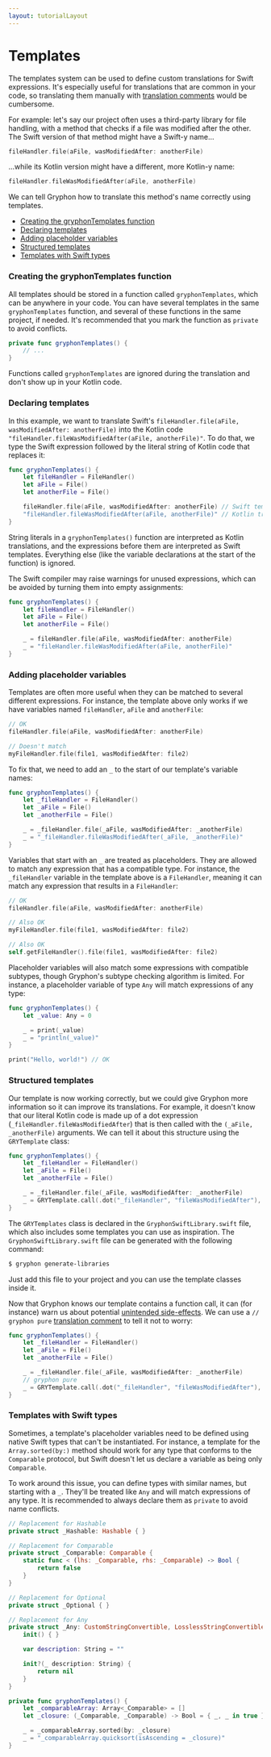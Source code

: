 ```yaml
---
layout: tutorialLayout
---
```

# Templates

The templates system can be used to define custom translations for Swift expressions. It's especially useful for translations that are common in your code, so translating them manually with [translation comments](translationComments.html) would be cumbersome.

For example: let's say our project often uses a third-party library for file handling, with a method that checks if a file was modified after the other. The Swift version of that method might have a Swift-y name...

```` swift
fileHandler.file(aFile, wasModifiedAfter: anotherFile)
````

...while its Kotlin version might have a different, more Kotlin-y name:

```` kotlin
fileHandler.fileWasModifiedAfter(aFile, anotherFile)
````

We can tell Gryphon how to translate this method's name correctly using templates.

- [Creating the gryphonTemplates function](templates.html#creating-the-gryphontemplates-function)
- [Declaring templates](templates.html#declaring-templates)
- [Adding placeholder variables](templates.html#adding-placeholder-variables)
- [Structured templates](templates.html#structured-templates)
- [Templates with Swift types](templates.html#templates-with-swift-types)


### Creating the gryphonTemplates function

All templates should be stored in a function called `gryphonTemplates`, which can be anywhere in your code. You can have several templates in the same `gryphonTemplates` function, and several of these functions in the same project, if needed. It's recommended that you mark the function as `private` to avoid conflicts.

```` swift
private func gryphonTemplates() {
    // ...
}
````

Functions called `gryphonTemplates` are ignored during the translation and don't show up in your Kotlin code.


### Declaring templates

In this example, we want to translate Swift's `fileHandler.file(aFile, wasModifiedAfter: anotherFile)` into the Kotlin code `"fileHandler.fileWasModifiedAfter(aFile, anotherFile)"`. To do that, we type the Swift expression followed by the literal string of Kotlin code that replaces it:

```` swift
func gryphonTemplates() {
    let fileHandler = FileHandler()
    let aFile = File()
    let anotherFile = File()

    fileHandler.file(aFile, wasModifiedAfter: anotherFile) // Swift template
    "fileHandler.fileWasModifiedAfter(aFile, anotherFile)" // Kotlin translation
}
````

String literals in a `gryphonTemplates()` function are interpreted as Kotlin translations, and the expressions before them are interpreted as Swift templates. Everything else (like the variable declarations at the start of the function) is ignored.

The Swift compiler may raise warnings for unused expressions, which can be avoided by turning them into empty assignments:

```` swift
func gryphonTemplates() {
    let fileHandler = FileHandler()
    let aFile = File()
    let anotherFile = File()

    _ = fileHandler.file(aFile, wasModifiedAfter: anotherFile)
    _ = "fileHandler.fileWasModifiedAfter(aFile, anotherFile)"
}
````

### Adding placeholder variables

Templates are often more useful when they can be matched to several different expressions. For instance, the template above only works if we have variables named `fileHandler`, `aFile` and `anotherFile`:

```` swift
// OK
fileHandler.file(aFile, wasModifiedAfter: anotherFile)

// Doesn't match
myFileHandler.file(file1, wasModifiedAfter: file2)
````

To fix that, we need to add an `_` to the start of our template's variable names:

```` swift
func gryphonTemplates() {
    let _fileHandler = FileHandler()
    let _aFile = File()
    let _anotherFile = File()

    _ = _fileHandler.file(_aFile, wasModifiedAfter: _anotherFile)
    _ = "_fileHandler.fileWasModifiedAfter(_aFile, _anotherFile)"
}
````

Variables that start with an `_` are treated as placeholders. They are allowed to match any expression that has a compatible type. For instance, the `_fileHandler` variable in the template above is a `FileHandler`, meaning it can match any expression that results in a `FileHandler`:

```` swift
// OK
fileHandler.file(aFile, wasModifiedAfter: anotherFile)

// Also OK
myFileHandler.file(file1, wasModifiedAfter: file2)

// Also OK
self.getFileHandler().file(file1, wasModifiedAfter: file2)
````

Placeholder variables will also match some expressions with compatible subtypes, though Gryphon's subtype checking algorithm is limited. For instance, a placeholder variable of type `Any` will match expressions of any type:

```` swift
func gryphonTemplates() {
    let _value: Any = 0

    _ = print(_value)
    _ = "println(_value)"
}

print("Hello, world!") // OK
````

### Structured templates

Our template is now working correctly, but we could give Gryphon more information so it can improve its translations. For example, it doesn't know that our literal Kotlin code is made up of a dot expression (`_fileHandler.fileWasModifiedAfter`) that is then called with the `(_aFile, _anotherFile)` arguments. We can tell it about this structure using the `GRYTemplate` class:

```` swift
func gryphonTemplates() {
    let _fileHandler = FileHandler()
    let _aFile = File()
    let _anotherFile = File()

    _ = _fileHandler.file(_aFile, wasModifiedAfter: _anotherFile)
    _ = GRYTemplate.call(.dot("_fileHandler", "fileWasModifiedAfter"), ["_aFile", "_anotherFile"])
}
````

The `GRYTemplates` class is declared in the `GryphonSwiftLibrary.swift` file, which also includes some templates you can use as inspiration. The `GryphonSwiftLibrary.swift` file can be generated with the following command:

```` bash
$ gryphon generate-libraries
````

Just add this file to your project and you can use the template classes inside it.

Now that Gryphon knows our template contains a function call, it can (for instance) warn us about potential [unintended side-effects](translationComments.html#gryphon-pure). We can use a `// gryphon pure` [translation comment](translationComments.html) to tell it not to worry:

```` swift
func gryphonTemplates() {
    let _fileHandler = FileHandler()
    let _aFile = File()
    let _anotherFile = File()

    _ = _fileHandler.file(_aFile, wasModifiedAfter: _anotherFile)
    // gryphon pure
    _ = GRYTemplate.call(.dot("_fileHandler", "fileWasModifiedAfter"), ["_aFile", "_anotherFile"])
}
````

### Templates with Swift types

Sometimes, a template's placeholder variables need to be defined using native Swift types that can't be instantiated. For instance, a template for the `Array.sorted(by:)` method should work for any type that conforms to the `Comparable` protocol, but Swift doesn't let us declare a variable as being only `Comparable`.

To work around this issue, you can define types with similar names, but starting with a `_`. They'll be treated like `Any` and will match expressions of any type. It is recommended to always declare them as `private` to avoid name conflicts.

```` swift
// Replacement for Hashable
private struct _Hashable: Hashable { }

// Replacement for Comparable
private struct _Comparable: Comparable {
    static func < (lhs: _Comparable, rhs: _Comparable) -> Bool {
        return false
    }
}

// Replacement for Optional
private struct _Optional { }

// Replacement for Any
private struct _Any: CustomStringConvertible, LosslessStringConvertible {
    init() { }

    var description: String = ""

    init?(_ description: String) {
        return nil
    }
}

private func gryphonTemplates() {
    let _comparableArray: Array<_Comparable> = []
    let _closure: (_Comparable, _Comparable) -> Bool = { _, _ in true }

    _ = _comparableArray.sorted(by: _closure)
    _ = "_comparableArray.quicksort(isAscending = _closure)"
}

````
